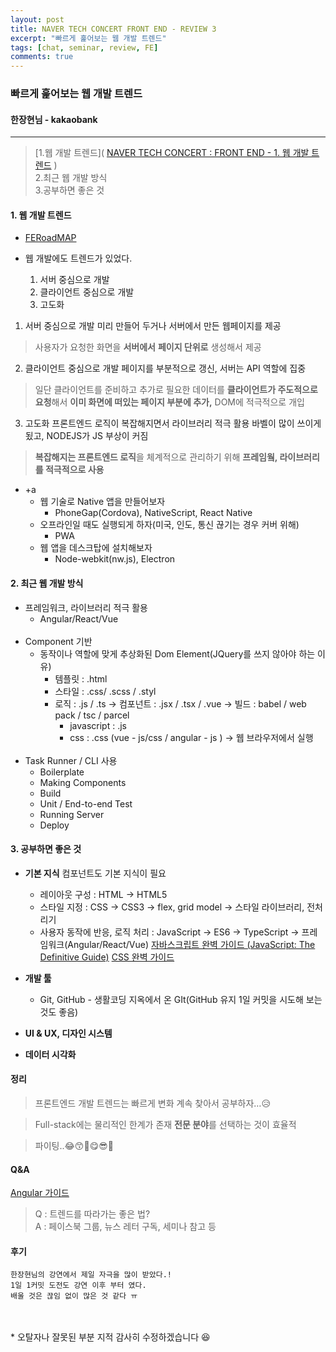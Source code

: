 ```yaml
---
layout: post
title: NAVER TECH CONCERT FRONT END - REVIEW 3
excerpt: "빠르게 훑어보는 웹 개발 트렌드"
tags: [chat, seminar, review, FE]
comments: true
---
```


### 빠르게 훑어보는 웹 개발 트렌드
#### 한장현님 - kakaobank
---

> [1.웹 개발 트렌드]( [NAVER TECH CONCERT : FRONT END - 1. 웹 개발 트렌드](bear://x-callback-url/open-note?id=F28099EB-3CE1-446A-B280-7EDD9D091D30-782-000003DF3358AFB0&header=1.%20%EC%9B%B9%20%EA%B0%9C%EB%B0%9C%20%ED%8A%B8%EB%A0%8C%EB%93%9C) )<br>
> 2.최근 웹 개발 방식<br>
> 3.공부하면 좋은 것<br>

#### 1. 웹 개발 트렌드

* [FERoadMAP](h)

* 웹 개발에도 트렌드가 있었다.
	1. 서버 중심으로 개발
	2. 클라이언트 중심으로 개발
	3. 고도화

1. 서버 중심으로 개발
미리 만들어 두거나 서버에서 만든 웹페이지를 제공
> 사용자가 요청한 화면을 **서버에서** **페이지 단위로** 생성해서 제공

2. 클라이언트 중심으로 개발
페이지를 부분적으로 갱신, 서버는 API 역할에 집중
> 일단 클라이언트를 준비하고 추가로 필요한 데이터를 **클라이언트가 주도적으로 요청**해서 **이미 화면에 떠있는 페이지 부분에 추가,** DOM에 적극적으로 개입

3. 고도화
프론트엔드 로직이 복잡해지면서 라이브러리 적극 활용
바벨이 많이 쓰이게 됬고, NODEJS가 JS 부상이 커짐
> **복잡해지는 프론트엔드 로직**을 체계적으로 관리하기 위해 **프레임웤, 라이브러리를 적극적으로 사용**

* +a
	- 웹 기술로 Native 앱을 만들어보자
		-  PhoneGap(Cordova), NativeScript, React Native
	* 오프라인일 때도 실행되게 하자(미국, 인도, 통신 끊기는 경우 커버 위해)
		* PWA
	* 웹 앱을 데스크탑에 설치해보자
		* Node-webkit(nw.js), Electron 

#### 2. 최근 웹 개발 방식

* 프레임워크, 라이브러리 적극 활용
	* Angular/React/Vue
<br><br>
* Component 기반
	* 동작이나 역할에 맞게 추상화된 Dom Element(JQuery를 쓰지 않아야 하는 이유)
		* 템플릿 : .html
		* 스타일 : .css/ .scss / .styl
		* 로직  : .js / .ts
		-> 컴포넌트 : .jsx / .tsx / .vue
		-> 빌드 : babel / web pack / tsc / parcel
			* javascript : .js
			* css : .css
			(vue - js/css / angular - js )
		-> 웹 브라우저에서 실행
<br><br>
* Task Runner / CLI 사용
	* Boilerplate
	* Making Components
	* Build
	* Unit / End-to-end Test
	* Running Server
	* Deploy 

#### 3. 공부하면 좋은 것

* **기본 지식**
컴포넌트도 기본 지식이 필요 
	* 레이아웃 구성 : HTML -> HTML5
	* 스타일 지정 : CSS -> CSS3 -> flex, grid model -> 스타일 라이브러리, 전처리기
	* 사용자 동작에 반응, 로직 처리 : JavaScript -> ES6 -> TypeScript -> 프레임워크(Angular/React/Vue)
 [자바스크립트 완벽 가이드 (JavaScript: The Definitive Guide)](http://www.insightbook.co.kr/book/programming-insight/%EC%9E%90%EB%B0%94%EC%8A%A4%ED%81%AC%EB%A6%BD%ED%8A%B8-%EC%99%84%EB%B2%BD-%EA%B0%80%EC%9D%B4%EB%93%9C) 
 [CSS 완벽 가이드](http://book.interpark.com/product/BookDisplay.do?_method=detail&sc.saNo=001&sc.prdNo=201936872&gclid=CjwKCAjwqLblBRBYEiwAV3pCJijefS93Uye0nIX9O1A0gkP2UKZtWYRE0P4lWIrlfzgL7bB6_I35QBoCs-gQAvD_BwE&product2017=true) 

* **개발 툴**
	* Git, GitHub - 생활코딩 지옥에서 온 GIt(GitHub 유지 1일 커밋을 시도해 보는 것도 좋음)
	
* **UI & UX, 디자인 시스템**
	
* **데이터 시각화** 

#### 정리

> 프론트엔드 개발 트렌드는 빠르게 변화
> 계속 찾아서 공부하자…😥

> Full-stack에는 물리적인 한계가 존재
> **전문 분야**를 선택하는 것이 효율적

> 파이팅..😂😙🥰😋😎🤯

#### Q&A
[Angular 가이드](https://angular.kr/)

> Q : 트렌드를 따라가는 좋은 법?<br>
> A : 페이스북 그룹, 뉴스 레터 구독, 세미나 참고 등



#### 후기
	한장현님의 강연에서 제일 자극을 많이 받았다.!
	1일 1커밋 도전도 강연 이후 부터 였다.
	배울 것은 끊임 없이 많은 것 같다 ㅠ

<br>
<br>
* 오탈자나 잘못된 부분 지적 감사히 수정하겠습니다 😆